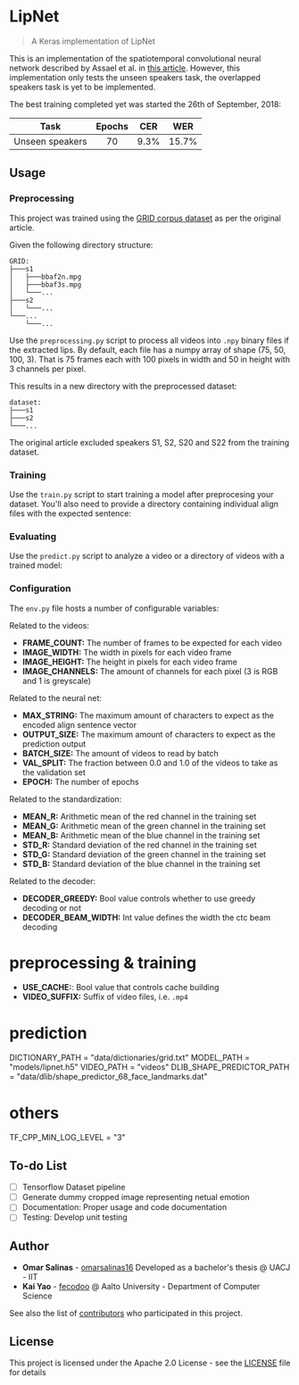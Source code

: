 # LipNet

> A Keras implementation of LipNet

This is an implementation of the spatiotemporal convolutional neural network described by Assael et al. in [this article](https://arxiv.org/abs/1611.01599). However, this implementation only tests the unseen speakers task, the overlapped speakers task is yet to be implemented.

The best training completed yet was started the 26th of September, 2018:

|        Task       | Epochs |  CER   |  WER   |
|:-----------------:|:------:|:------:|:------:|
|  Unseen speakers  |   70   |  9.3%  | 15.7%  |

## Usage

### Preprocessing

This project was trained using the [GRID corpus dataset](https://zenodo.org/record/3625687/) as per the original article.

Given the following directory structure:

```
GRID:
├───s1
│   ├───bbaf2n.mpg
│   ├───bbaf3s.mpg
│   └───...
├───s2
│   └───...
└───...
    └───...
```

Use the `preprocessing.py` script to process all videos into `.npy` binary files if the extracted lips. By default, each file has a numpy array of shape (75, 50, 100, 3). That is 75 frames each with 100 pixels in width and 50 in height with 3 channels per pixel.


This results in a new directory with the preprocessed dataset:

```
dataset:
├───s1
├───s2
└───...
```

The original article excluded speakers S1, S2, S20 and S22 from the training dataset.

### Training

Use the `train.py` script to start training a model after preprocesing your dataset. You'll also need to provide a directory containing individual align files with the expected sentence:

### Evaluating

Use the `predict.py` script to analyze a video or a directory of videos with a trained model:


### Configuration

The `env.py` file hosts a number of configurable variables:

Related to the videos:
- **FRAME_COUNT:** The number of frames to be expected for each video
- **IMAGE_WIDTH:** The width in pixels for each video frame
- **IMAGE_HEIGHT:** The height in pixels for each video frame
- **IMAGE_CHANNELS:** The amount of channels for each pixel (3 is RGB and 1 is greyscale)

Related to the neural net:
- **MAX_STRING:** The maximum amount of characters to expect as the encoded align sentence vector
- **OUTPUT_SIZE:** The maximum amount of characters to expect as the prediction output
- **BATCH_SIZE:** The amount of videos to read by batch
- **VAL_SPLIT:** The fraction between 0.0 and 1.0 of the videos to take as the validation set
- **EPOCH:** The number of epochs

Related to the standardization:
- **MEAN_R:** Arithmetic mean of the red channel in the training set
- **MEAN_G:** Arithmetic mean of the green channel in the training set
- **MEAN_B:** Arithmetic mean of the blue channel in the training set
- **STD_R:** Standard deviation of the red channel in the training set
- **STD_G:** Standard deviation of the green channel in the training set
- **STD_B:** Standard deviation of the blue channel in the training set

Related to the decoder:
- **DECODER_GREEDY:** Bool value controls whether to use greedy decoding or not
- **DECODER_BEAM_WIDTH:** Int value defines the width the ctc beam decoding

# preprocessing & training
- **USE_CACHE:**: Bool value that controls cache building
- **VIDEO_SUFFIX:** Suffix of video files, i.e. `.mp4`

# prediction
DICTIONARY_PATH = "data/dictionaries/grid.txt"
MODEL_PATH = "models/lipnet.h5"
VIDEO_PATH = "videos"
DLIB_SHAPE_PREDICTOR_PATH = "data/dlib/shape_predictor_68_face_landmarks.dat"

# others
TF_CPP_MIN_LOG_LEVEL = "3"

## To-do List

- [ ] Tensorflow Dataset pipeline
- [ ] Generate dummy cropped image representing netual emotion
- [ ] Documentation: Proper usage and code documentation
- [ ] Testing: Develop unit testing

## Author

* **Omar Salinas** - [omarsalinas16](https://github.com/omarsalinas16) Developed as a bachelor's thesis @ UACJ - IIT
* **Kai Yao** - [fecodoo](https://github.com/fecodoo) @ Aalto University - Department of Computer Science

See also the list of [contributors](https://github.com/omarsalinas16/lipnet/contributors) who participated in this project.

## License

This project is licensed under the Apache 2.0 License - see the [LICENSE](LICENSE) file for details
